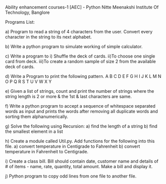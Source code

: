 Ability enhancement courses-1 [AEC] - Python
Nitte Meenakshi Institute Of Technology, Banglore 

Programs List:

a) Program to read a string of 4 characters from the user. Convert every character in the 
string to its next alphabet.

b) Write a python program to simulate working of simple calculator. 

c) Write a program to
    i) Shuffle the deck of cards.
    ii)To choose one single card from deck.
    iii)To create a random sample of size 2 from the available deck of cards.

d) Write a Program to print the following pattern.
A
B C D
E F G H I
J K L M N O P
Q R S T U V W X Y

e) Given a list of strings, count and print the number of strings where the string length
is 2 or more & the 1st & last characters are same.

f) Write a python program to accept a sequence of whitespace separated words as input and 
prints the words after removing all duplicate words and sorting them alphanumerically.

g) Solve the following using Recursion:
    a) find the length of a string
    b) find the smallest element in a list

h) Create a module called Util.py. Add functions for the following into this file.
    a) convert temperature in Centigrade to Fahrenheit
    b) convert temperature in Fahrenheit to Centigrade.

i) Create a class bill. Bill should contain date, customer name and details of # of 
items - name, rate, quantity, total amount. Make a bill and display it.

j) Python program to copy odd lines from one file to another file.
